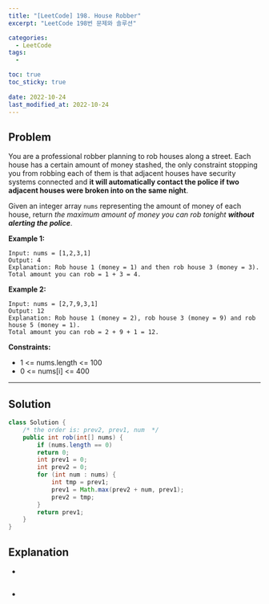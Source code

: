 ```yaml
---
title: "[LeetCode] 198. House Robber"
excerpt: "LeetCode 198번 문제와 솔루션"

categories:
  - LeetCode
tags:
  - 

toc: true
toc_sticky: true
 
date: 2022-10-24
last_modified_at: 2022-10-24
---
```

## **Problem**
You are a professional robber planning to rob houses along a street. Each house has a certain amount of money stashed, the only constraint stopping you from robbing each of them is that adjacent houses have security systems connected and **it will automatically contact the police if two adjacent houses were broken into on the same night**.

Given an integer array `nums` representing the amount of money of each house, return *the maximum amount of money you can rob tonight **without alerting the police***.

**Example 1:**
```
Input: nums = [1,2,3,1]
Output: 4
Explanation: Rob house 1 (money = 1) and then rob house 3 (money = 3).
Total amount you can rob = 1 + 3 = 4.
```
**Example 2:**
```
Input: nums = [2,7,9,3,1]
Output: 12
Explanation: Rob house 1 (money = 2), rob house 3 (money = 9) and rob house 5 (money = 1).
Total amount you can rob = 2 + 9 + 1 = 12.
```
**Constraints:**
- 1 <= nums.length <= 100
- 0 <= nums[i] <= 400

---
## **Solution**
```java
class Solution {
    /* the order is: prev2, prev1, num  */
    public int rob(int[] nums) {
        if (nums.length == 0)
        return 0;
        int prev1 = 0;
        int prev2 = 0;
        for (int num : nums) {
            int tmp = prev1;
            prev1 = Math.max(prev2 + num, prev1);
            prev2 = tmp;
        }
        return prev1;
    }
}
```
<!-- 값을 누적시켜 나가야함. -->
## **Explanation**
- 
```java

```
- 
```java

```